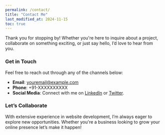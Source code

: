 ```yaml
---
permalink: /contact/
title: "Contact Me"
last_modified_at: 2024-11-15
toc: true
---
```


Thank you for stopping by! Whether you're here to inquire about a project, collaborate on something exciting, or just say hello, I’d love to hear from you.

### Get in Touch
Feel free to reach out through any of the channels below:
- **Email**: [youremail@example.com](mailto:youremail@example.com)
- **Phone**: +91-XXXXXXXXXX
- **Social Media**: Connect with me on [LinkedIn](https://linkedin.com/) or [Twitter](https://twitter.com/).

### Let’s Collaborate
With extensive experience in website development, I’m always eager to explore new opportunities. Whether you're a business looking to grow your online presence let’s make it happen!